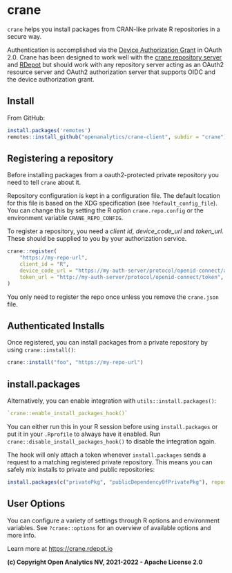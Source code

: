 
# crane 

`crane` helps you install packages from CRAN-like private R repositories in a secure way.

Authentication is accomplished via the [Device Authorization Grant](https://oauth.net/2/device-flow/) in OAuth 2.0.
Crane has been designed to work well with the [crane repository server](https://github.com/openanalytics/crane) and [RDepot](https://rdepot.io)
but should work with any repository server acting as an OAuth2 resource server and OAuth2 authorization server that supports OIDC and the device authorization grant. 

## Install

From GitHub:

```R
install.packages('remotes')
remotes::install_github("openanalytics/crane-client", subdir = "crane")
```

## Registering a repository

Before installing packages from a oauth2-protected private repository you need to tell `crane` about it.

Repository configuration is kept in a configuration file.
The default location for this file is based on the XDG specification (see `?default_config_file`). You can change this by setting the R option `crane.repo.config` or the environment variable `CRANE_REPO_CONFIG`.

To register a repository, you need a *client id*, *device_code_url* and *token_url*.
These should be supplied to you by your authorization service.

```R
crane::register(
    "https://my-repo-url",
    client_id = "R",
    device_code_url = "https://my-auth-server/protocol/openid-connect/auth/device",
    token_url = "http://my-auth-server/protocol/openid-connect/token",
)
```

You only need to register the repo once unless you remove the `crane.json` file.

## Authenticated Installs

Once registered, you can install packages from a private repository by using `crane::install()`:

```R
crane::install("foo", "https://my-repo-url")
```

## install.packages

Alternatively, you can enable integration with `utils::install.packages()`:

```R
`crane::enable_install_packages_hook()` 
```

You can either run this in your R session before using `install.packages` or put it in your `.Rprofile` to always have it enabled.
Run `crane::disable_install_packages_hook()` to disable the integration again.

The hook will only attach a token whenever `install.packages` sends a request to a matching registered private repository.
This means you can safely mix installs to private and public repositories:

```R
install.packages(c("privatePkg", "publicDependencyOfPrivatePkg"), repos = c("https://cloud.r-project.org", "https://my-repo-url"))
```

## User Options

You can configure a variety of settings through R options and environment variables. See `?crane::options` for an overview of available options and more info.

Learn more at https://crane.rdepot.io

**(c) Copyright Open Analytics NV, 2021-2022 - Apache License 2.0**

